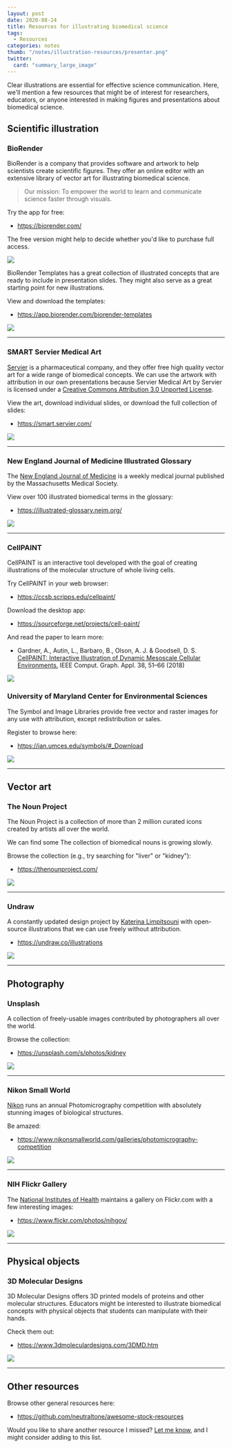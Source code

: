 ```yaml
---
layout: post
date: 2020-08-24
title: Resources for illustrating biomedical science
tags: 
  - Resources
categories: notes
thumb: "/notes/illustration-resources/presenter.png"
twitter:
  card: "summary_large_image"
---
```


Clear illustrations are essential for effective science communication. Here,
we'll mention a few resources that might be of interest for researchers,
educators, or anyone interested in making figures and presentations about
biomedical science.

<!--more-->

## Scientific illustration

### BioRender

BioRender is a company that provides software and artwork to help scientists
create scientific figures. They offer an online editor with an extensive
library of vector art for illustrating biomedical science.

> Our mission: To empower the world to learn and communicate science faster through visuals.

Try the app for free:

- <https://biorender.com/>

The free version might help to decide whether you'd like to purchase full
access.

<img class="figure" style="max-width:60%;" src="/notes/illustration-resources/biorender_2020-08-24.png"></img>

BioRender Templates has a great collection of illustrated concepts that are
ready to include in presentation slides. They might also serve as a great
starting point for new illustrations.

View and download the templates:

- <https://app.biorender.com/biorender-templates>

<img class="figure" style="max-width:60%;" src="/notes/illustration-resources/biorender-templates_2020-08-24.png"></img>

---

### SMART Servier Medical Art

[Servier] is a pharmaceutical company, and they offer free high quality vector
art for a wide range of biomedical concepts. We can use the artwork with
attribution in our own presentations because Servier Medical Art by Servier is
licensed under a [Creative Commons Attribution 3.0 Unported
License][servier-license].

[servier-license]: https://creativecommons.org/licenses/by/3.0/

[Servier]: https://servier.com/en/company/

View the art, download individual slides, or download the full collection of
slides:

- <https://smart.servier.com/>

<img class="figure" style="max-width:60%;" src="/notes/illustration-resources/smart-servier_2020-08-24.png"></img>

---

### New England Journal of Medicine Illustrated Glossary

The [New England Journal of Medicine][NEJM] is a weekly medical journal
published by the Massachusetts Medical Society.

[NEJM]: https://www.nejm.org/

View over 100 illustrated biomedical terms in the glossary:

- <https://illustrated-glossary.nejm.org/>

<img class="figure" style="max-width:60%;" src="/notes/illustration-resources/nejm-glossary_2020-08-24.png"></img>

---

### CellPAINT

CellPAINT is an interactive tool developed with the goal of creating
illustrations of the molecular structure of whole living cells.

Try CellPAINT in your web browser:

- https://ccsb.scripps.edu/cellpaint/

Download the desktop app:

- https://sourceforge.net/projects/cell-paint/

And read the paper to learn more:

- Gardner, A., Autin, L., Barbaro, B., Olson, A. J. & Goodsell, D. S. [CellPAINT:
Interactive Illustration of Dynamic Mesoscale Cellular
Environments.][cellpaint-paper] IEEE Comput. Graph. Appl. 38, 51–66 (2018)

[cellpaint-paper]: http://dx.doi.org/10.1109/MCG.2018.2877076

<img class="figure" style="max-width:60%;" src="/notes/illustration-resources/cellpaint_2020-08-24.png"></img>


### University of Maryland Center for Environmental Sciences

The Symbol and Image Libraries provide free vector and raster images for any
use with attribution, except redistribution or sales.

Register to browse here:

- <https://ian.umces.edu/symbols/#_Download>

<img class="figure" style="max-width:60%;" src="/notes/illustration-resources/umces_2020-08-24.png"></img>

---

## Vector art

### The Noun Project

The Noun Project is a collection of more than 2 million curated icons created
by artists all over the world.

We can find some The collection of biomedical nouns is growing slowly.

Browse the collection (e.g., try searching for "liver" or "kidney"):

- https://thenounproject.com/

<img class="figure" style="max-width:60%;" src="/notes/illustration-resources/nounproject_2020-08-24.png"></img>

---

### Undraw

A constantly updated design project by [Katerina
Limpitsouni](https://twitter.com/ninaLimpi) with open-source illustrations that
we can use freely without attribution.

- https://undraw.co/illustrations

<img class="figure" style="max-width:60%;" src="/notes/illustration-resources/undraw_2020-08-24.png"></img>


---

## Photography

### Unsplash

A collection of freely-usable images contributed by photographers all over the
world.

Browse the collection:

- https://unsplash.com/s/photos/kidney

<img class="figure" style="max-width:60%;" src="/notes/illustration-resources/unsplash_2020-08-24.png"></img>

---

### Nikon Small World

[Nikon] runs an annual Photomicrography competition with absolutely stunning
images of biological structures.

[Nikon]: http://nikon.com/

Be amazed:

- https://www.nikonsmallworld.com/galleries/photomicrography-competition

<img class="figure" style="max-width:60%;" src="/notes/illustration-resources/nikon-competition_2020-08-24.png"></img>

---

### NIH Flickr Gallery

The [National Institutes of Health] maintains a gallery on Flickr.com with a
few interesting images:

[National Institutes of Health]: https://www.nih.gov/about-nih

- https://www.flickr.com/photos/nihgov/

<img class="figure" style="max-width:60%;" src="/notes/illustration-resources/nih-flickr_2020-08-24.png"></img>

---

## Physical objects

### 3D Molecular Designs

3D Molecular Designs offers 3D printed models of proteins and other molecular
structures. Educators might be interested to illustrate biomedical concepts
with physical objects that students can manipulate with their hands.

Check them out:

- https://www.3dmoleculardesigns.com/3DMD.htm

<img class="figure" style="max-width:60%;" src="/notes/illustration-resources/3d-molecular-designs_2020-08-24.png"></img>

---

## Other resources

Browse other general resources here:

- <https://github.com/neutraltone/awesome-stock-resources>

Would you like to share another resource I missed? [Let me know][twitter], and
I might consider adding to this list.

[twitter]: https://twitter.com/slowkow

